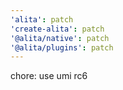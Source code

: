 ```yaml
---
'alita': patch
'create-alita': patch
'@alita/native': patch
'@alita/plugins': patch
---
```


chore: use umi rc6
